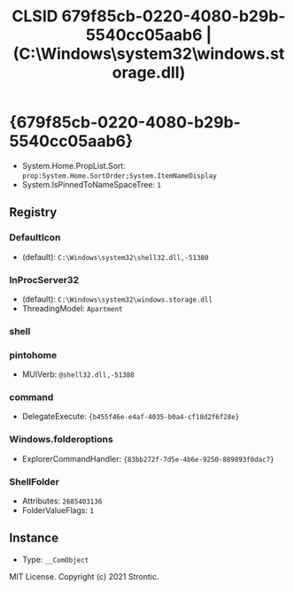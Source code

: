 ﻿---
title: "CLSID 679f85cb-0220-4080-b29b-5540cc05aab6 | (C:\\Windows\\system32\\windows.storage.dll)"
excerpt: What is COM-Object CLSID 679f85cb-0220-4080-b29b-5540cc05aab6?
---

# {679f85cb-0220-4080-b29b-5540cc05aab6}

* System.Home.PropList.Sort: `prop:System.Home.SortOrder;System.ItemNameDisplay`
* System.IsPinnedToNameSpaceTree: `1`

## Registry


### DefaultIcon

* (default): `C:\Windows\system32\shell32.dll,-51380`

### InProcServer32

* (default): `C:\Windows\system32\windows.storage.dll`
* ThreadingModel: `Apartment`

### shell


### pintohome

* MUIVerb: `@shell32.dll,-51388`

### command

* DelegateExecute: `{b455f46e-e4af-4035-b0a4-cf18d2f6f28e}`

### Windows.folderoptions

* ExplorerCommandHandler: `{83bb272f-7d5e-4b6e-9250-889893f0dac7}`

### ShellFolder

* Attributes: `2685403136`
* FolderValueFlags: `1`

## Instance

* Type: `__ComObject`

MIT License. Copyright (c) 2021 Strontic.


